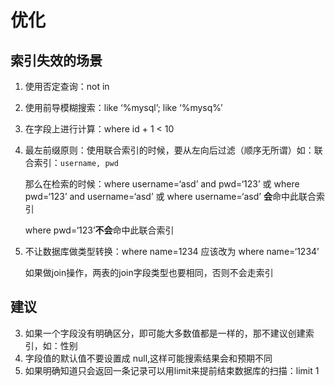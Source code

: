 # 优化

## 索引失效的场景

1. 使用否定查询：not in
2. 使用前导模糊搜索：like ‘%mysql’; like ‘%mysq%’

3. 在字段上进行计算：where id + 1 < 10

4. 最左前缀原则：使用联合索引的时候，要从左向后过滤（顺序无所谓）如：联合索引：`username, pwd` 

   那么在检索的时候：where username=‘asd’ and pwd=‘123’ 或 where pwd=‘123’ and username=‘asd’ 或 where username=‘asd’ **会**命中此联合索引

   where pwd=‘123’**不会**命中此联合索引

5. 不让数据库做类型转换：where name=1234 应该改为 where name=‘1234’

   如果做join操作，两表的join字段类型也要相同，否则不会走索引

## 建议

3. 如果一个字段没有明确区分，即可能大多数值都是一样的，那不建议创建索引，如：性别
4. 字段值的默认值不要设置成 null,这样可能搜索结果会和预期不同
5. 如果明确知道只会返回一条记录可以用limit来提前结束数据库的扫描：limit 1
